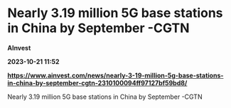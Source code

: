 # Nearly 3.19 million 5G base stations in China by September -CGTN
**AInvest**

**2023-10-21 11:52**

**https://www.ainvest.com/news/nearly-3-19-million-5g-base-stations-in-china-by-september-cgtn-2310100094ff97127bf59bd8/**

Nearly 3.19 million 5G base stations in China by September -CGTN